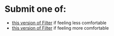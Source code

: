 # Submit one of:

- [this version of Filter](https://cs50.harvard.edu/x/2022/psets/4/filter/less/) if feeling less comfortable
- [this version of Filter](https://cs50.harvard.edu/x/2022/psets/4/filter/more/) if feeling more comfortable
